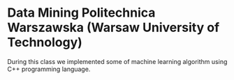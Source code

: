 # Data Mining Politechnica Warszawska (Warsaw University of Technology)

During this class we implemented some of machine learning algorithm using C++ programming language.

